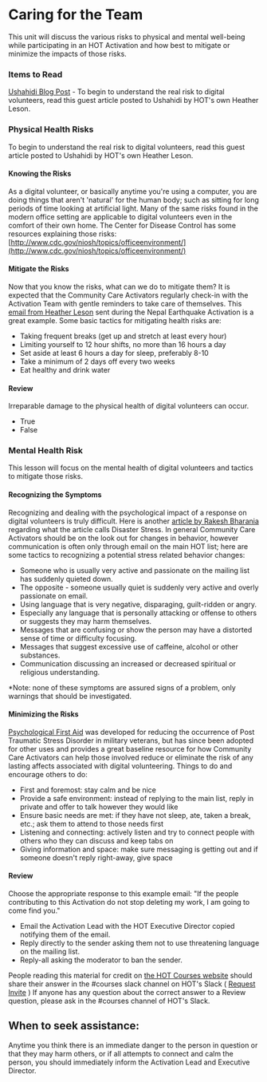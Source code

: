 # Caring for the Team

This unit will discuss the various risks to physical and mental well-being while participating in an HOT Activation and how best to mitigate or minimize the impacts of those risks.

### Items to Read

[Ushahidi Blog Post](http://courses.hotosm.org/mod/url/view.php?id=80) - To begin to understand the real risk to digital volunteers, read this guest article posted to Ushahidi by HOT's own Heather Leson.

### Physical Health Risks

To begin to understand the real risk to digital volunteers, read this guest article posted to Ushahidi by HOT's own Heather Leson.

#### Knowing the Risks

As a digital volunteer, or basically anytime you're using a computer, you are doing things that aren't 'natural' for the human body; such as sitting for long periods of time looking at artificial light. Many of the same risks found in the modern office setting are applicable to digital volunteers even in the comfort of their own home. The Center for Disease Control has some resources explaining those risks: [http://www.cdc.gov/niosh/topics/officeenvironment/](http://www.cdc.gov/niosh/topics/officeenvironment/)

#### Mitigate the Risks

Now that you know the risks, what can we do to mitigate them? It is expected that the Community Care Activators regularly check-in with the Activation Team with gentle reminders to take care of themselves. This [email from Heather Leson](https://lists.openstreetmap.org/pipermail/hot/2015-May/008615.html) sent during the Nepal Earthquake Activation is a great example. Some basic tactics for mitigating health risks are:

* Taking frequent breaks \(get up and stretch at least every hour\)
* Limiting yourself to 12 hour shifts, no more than 16 hours a day
* Set aside at least 6 hours a day for sleep, preferably 8-10
* Take a minimum of 2 days off every two weeks
* Eat healthy and drink water

#### Review

Irreparable damage to the physical health of digital volunteers can occur.

* True
* False

### Mental Health Risk

This lesson will focus on the mental health of digital volunteers and tactics to mitigate those risks.

#### Recognizing the Symptoms

Recognizing and dealing with the psychological impact of a response on digital volunteers is truly difficult. Here is another [article by Rakesh Bharania](https://thedigitalresponder.wordpress.com/tag/ptsd/) regarding what the article calls Disaster Stress. In general Community Care Activators should be on the look out for changes in behavior, however communication is often only through email on the main HOT list; here are some tactics to recognizing a potential stress related behavior changes:

* Someone who is usually very active and passionate on the mailing list has suddenly quieted down.
* The opposite - someone usually quiet is suddenly very active and overly passionate on email.
* Using language that is very negative, disparaging, guilt-ridden or angry.
* Especially any language that is personally attacking or offense to others or suggests they may harm themselves.
* Messages that are confusing or show the person may have a distorted sense of time or difficulty focusing.
* Messages that suggest excessive use of caffeine, alcohol or other substances.
* Communication discussing an increased or decreased spiritual or religious understanding.

\*Note: none of these symptoms are assured signs of a problem, only warnings that should be investigated.

#### Minimizing the Risks

[Psychological First Aid](https://en.wikipedia.org/wiki/Psychological_first_aid) was developed for reducing the occurrence of Post Traumatic Stress Disorder in military veterans, but has since been adopted for other uses and provides a great baseline resource for how Community Care Activators can help those involved reduce or eliminate the risk of any lasting affects associated with digital volunteering. Things to do and encourage others to do:

* First and foremost: stay calm and be nice
* Provide a safe environment: instead of replying to the main list, reply in private and offer to talk however they would like
* Ensure basic needs are met: if they have not sleep, ate, taken a break, etc.; ask them to attend to those needs first
* Listening and connecting: actively listen and try to connect people with others who they can discuss and keep tabs on
* Giving information and space: make sure messaging is getting out and if someone doesn't reply right-away, give space

#### Review

Choose the appropriate response to this example email: "If the people contributing to this Activation do not stop deleting my work, I am going to come find you."

* Email the Activation Lead with the HOT Executive Director copied notifying them of the email.
* Reply directly to the sender asking them not to use threatening language on the mailing list.
* Reply-all asking the moderator to ban the sender.

People reading this material for credit on [the HOT Courses website](http://courses.hotosm.org/) should share their answer in the \#courses slack channel on HOT's Slack \( [Request Invite](http://slack.hotosm.org) \) If anyone has any question about the correct answer to a Review question, please ask in the \#courses channel of HOT's Slack.

## When to seek assistance:

Anytime you think there is an immediate danger to the person in question or that they may harm others, or if all attempts to connect and calm the person, you should immediately inform the Activation Lead and Executive Director.

